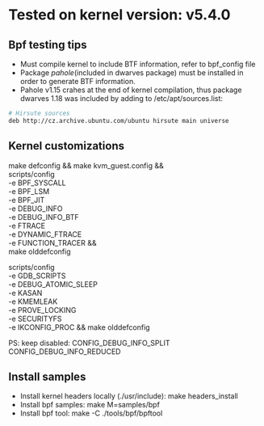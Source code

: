 # Tested on kernel version:  v5.4.0

## Bpf testing tips
- Must compile kernel to include BTF information, refer to bpf_config file
- Package *pahole*(included in dwarves package) must be installed in order to generate BTF information. 
- Pahole v1.15 crahes at the end of kernel compilation, thus package dwarves 1.18 was included by adding to /etc/apt/sources.list:
```bash 
# Hirsute sources
deb http://cz.archive.ubuntu.com/ubuntu hirsute main universe
```

## Kernel customizations
make defconfig && make kvm_guest.config && \
  scripts/config \
  -e BPF_SYSCALL \
  -e BPF_LSM \
  -e BPF_JIT \
  -e DEBUG_INFO \
  -e DEBUG_INFO_BTF \
  -e FTRACE \
  -e DYNAMIC_FTRACE \
  -e FUNCTION_TRACER && \
  make olddefconfig

scripts/config \
  -e GDB_SCRIPTS \
  -e DEBUG_ATOMIC_SLEEP \
  -e KASAN \
  -e KMEMLEAK \
  -e PROVE_LOCKING \
  -e SECURITYFS \
  -e IKCONFIG_PROC &&
  make olddefconfig

PS: keep disabled:
CONFIG_DEBUG_INFO_SPLIT 
CONFIG_DEBUG_INFO_REDUCED


## Install samples
- Install kernel headers locally (./usr/include): make headers_install
- Install bpf samples: make M=samples/bpf
- Install bpf tool: make -C ./tools/bpf/bpftool
